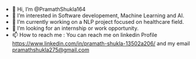 - 👋 Hi, I’m @PramathShukla164
- 👀 I’m interested in Software developement, Machine Learning and AI.
- 🌱 I’m currently working on a NLP project focused on healthcare field. 
- 💞️ I’m looking for an internship or work opportunity. 
- 📫 How to reach me : You can reach me on linkedin Profile https://www.linkedin.com/in/pramath-shukla-13502a206/ and my email pramathshukla275@gmail.com
<!---
PramathShukla164/PramathShukla164 is a ✨ special ✨ repository because its `README.md` (this file) appears on your GitHub profile.
You can click the Preview link to take a look at your changes.
--->
